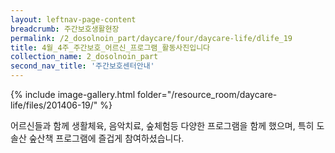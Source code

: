 ```yaml
--- 
layout: leftnav-page-content 
breadcrumb: 주간보호생활현장 
permalink: /2_dosolnoin_part/daycare/four/daycare-life/dlife_19
title: 4월_4주_주간보호_어르신_프로그램_활동사진입니다
collection_name: 2_dosolnoin_part
second_nav_title: '주간보호센터안내' 
---
```

{% include image-gallery.html folder="/resource_room/daycare-life/files/201406-19/" %}



어르신들과 함께 생활체육, 음악치료, 숲체험등 다양한 프로그램을 
함께 했으며, 특히 도솔산 숲산책 프로그램에 즐겁게 참여하셨습니다.